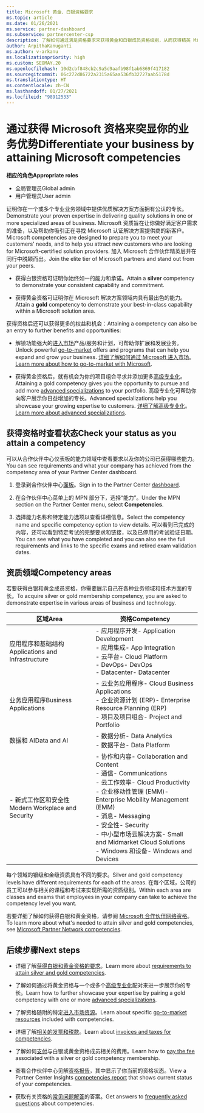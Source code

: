 ```yaml
---
title: Microsoft 黄金、白银资格要求
ms.topic: article
ms.date: 01/26/2021
ms.service: partner-dashboard
ms.subservice: partnercenter-csp
description: 了解如何通过满足资格要求来获得黄金和白银成员资格级别，从而获得精英 Microsoft 合作伙伴状态并吸引新客户。
author: ArpithaKanuganti
ms.author: v-arkanu
ms.localizationpriority: high
ms.custom: SEOMAY.20
ms.openlocfilehash: 10d2cbf848cb2c9a5d9aafb98f1ab6869f417182
ms.sourcegitcommit: 06c272d86722a2315a65aa536fb32727aab5178d
ms.translationtype: HT
ms.contentlocale: zh-CN
ms.lasthandoff: 01/27/2021
ms.locfileid: "98912533"
---
```

# <a name="differentiate-your-business-by-attaining-microsoft-competencies"></a><span data-ttu-id="8c442-103">通过获得 Microsoft 资格来突显你的业务优势</span><span class="sxs-lookup"><span data-stu-id="8c442-103">Differentiate your business by attaining Microsoft competencies</span></span>

<span data-ttu-id="8c442-104">**相应的角色**</span><span class="sxs-lookup"><span data-stu-id="8c442-104">**Appropriate roles**</span></span>
- <span data-ttu-id="8c442-105">全局管理员</span><span class="sxs-lookup"><span data-stu-id="8c442-105">Global admin</span></span>
- <span data-ttu-id="8c442-106">用户管理员</span><span class="sxs-lookup"><span data-stu-id="8c442-106">User admin</span></span>

<span data-ttu-id="8c442-107">证明你在一个或多个专业业务领域中提供优质解决方案方面拥有公认的专长。</span><span class="sxs-lookup"><span data-stu-id="8c442-107">Demonstrate your proven expertise in delivering quality solutions in one or more specialized areas of business.</span></span> <span data-ttu-id="8c442-108">Microsoft 资质旨在让你做好满足客户需求的准备，以及帮助你吸引正在寻找 Microsoft 认证解决方案提供商的新客户。</span><span class="sxs-lookup"><span data-stu-id="8c442-108">Microsoft competencies are designed to prepare you to meet your customers' needs, and to help you attract new customers who are looking for Microsoft-certified solution providers.</span></span> <span data-ttu-id="8c442-109">加入 Microsoft 合作伙伴精英层并在同行中脱颖而出。</span><span class="sxs-lookup"><span data-stu-id="8c442-109">Join the elite tier of Microsoft partners and stand out from your peers.</span></span>

- <span data-ttu-id="8c442-110">获得白银资格可证明你始终如一的能力和承诺。</span><span class="sxs-lookup"><span data-stu-id="8c442-110">Attain a **silver** competency to demonstrate your consistent capability and commitment.</span></span>

- <span data-ttu-id="8c442-111">获得黄金资格可证明你在 Microsoft 解决方案领域内具有最出色的能力。</span><span class="sxs-lookup"><span data-stu-id="8c442-111">Attain a **gold** competency to demonstrate your best-in-class capability within a Microsoft solution area.</span></span>

<span data-ttu-id="8c442-112">获得资格后还可以获得更多的权益和机会：</span><span class="sxs-lookup"><span data-stu-id="8c442-112">Attaining a competency can also be an entry to further benefits and opportunities:</span></span>

- <span data-ttu-id="8c442-113">解锁功能强大的[进入市场](mpn-learn-about-go-to-market-benefits.md)产品/服务和计划，可帮助你扩展和发展业务。</span><span class="sxs-lookup"><span data-stu-id="8c442-113">Unlock powerful [go-to-market](mpn-learn-about-go-to-market-benefits.md) offers and programs that can help you expand and grow your business.</span></span> <span data-ttu-id="8c442-114">[详细了解如何通过 Microsoft 进入市场](https://partner.microsoft.com/solutions/go-to-market)。</span><span class="sxs-lookup"><span data-stu-id="8c442-114">[Learn more about how to go-to-market with Microsoft](https://partner.microsoft.com/solutions/go-to-market).</span></span>

- <span data-ttu-id="8c442-115">获得黄金资格后，就有机会为你的项目组合寻求并添加更多[高级专业化](advanced-specializations.md)。</span><span class="sxs-lookup"><span data-stu-id="8c442-115">Attaining a gold competency gives you the opportunity to pursue and add more [advanced specializations](advanced-specializations.md) to your portfolio.</span></span> <span data-ttu-id="8c442-116">高级专业化可帮助你向客户展示你日益增加的专长。</span><span class="sxs-lookup"><span data-stu-id="8c442-116">Advanced specializations help you showcase your growing expertise to customers.</span></span> <span data-ttu-id="8c442-117">[详细了解高级专业化](https://partner.microsoft.com/membership/advanced-specialization)。</span><span class="sxs-lookup"><span data-stu-id="8c442-117">[Learn more about advanced specializations](https://partner.microsoft.com/membership/advanced-specialization).</span></span>

## <a name="check-your-status-as-you-attain-a-competency"></a><span data-ttu-id="8c442-118">获得资格时查看状态</span><span class="sxs-lookup"><span data-stu-id="8c442-118">Check your status as you attain a competency</span></span>

<span data-ttu-id="8c442-119">可以从合作伙伴中心仪表板的能力领域中查看要求以及你的公司已获得哪些能力。</span><span class="sxs-lookup"><span data-stu-id="8c442-119">You can see requirements and what your company has achieved from the competency area of your Partner Center dashboard.</span></span>

1. <span data-ttu-id="8c442-120">登录到合作伙伴中心[面板](https://partner.microsoft.com/dashboard/home)。</span><span class="sxs-lookup"><span data-stu-id="8c442-120">Sign in to the Partner Center [dashboard](https://partner.microsoft.com/dashboard/home).</span></span>

2. <span data-ttu-id="8c442-121">在合作伙伴中心菜单上的 MPN 部分下，选择“能力”。</span><span class="sxs-lookup"><span data-stu-id="8c442-121">Under the MPN section on the Partner Center menu, select **Competencies**.</span></span>

3. <span data-ttu-id="8c442-122">选择能力名称和特定能力选项以查看详细信息。</span><span class="sxs-lookup"><span data-stu-id="8c442-122">Select the competency name and specific competency option to view details.</span></span> <span data-ttu-id="8c442-123">可以看到已完成的内容，还可以看到特定考试的完整要求和链接，以及已停用的考试验证日期。</span><span class="sxs-lookup"><span data-stu-id="8c442-123">You can see what you have completed and you can also see the full requirements and links to the specific exams and retired exam validation dates.</span></span>

## <a name="competency-areas"></a><span data-ttu-id="8c442-124">资质领域</span><span class="sxs-lookup"><span data-stu-id="8c442-124">Competency areas</span></span>

<span data-ttu-id="8c442-125">若要获得白银和黄金成员资格，你需要展示自己在各种业务领域和技术方面的专长。</span><span class="sxs-lookup"><span data-stu-id="8c442-125">To acquire silver or gold membership competency, you are asked to demonstrate expertise in various areas of business and technology.</span></span>

|<span data-ttu-id="8c442-126">**区域**</span><span class="sxs-lookup"><span data-stu-id="8c442-126">**Area**</span></span>            |<span data-ttu-id="8c442-127">**资格**</span><span class="sxs-lookup"><span data-stu-id="8c442-127">**Competency**</span></span>                    |
|--------------------|--------------------------------|
|<span data-ttu-id="8c442-128">应用程序和基础结构</span><span class="sxs-lookup"><span data-stu-id="8c442-128">Applications and Infrastructure</span></span>| <span data-ttu-id="8c442-129">- 应用程序开发</span><span class="sxs-lookup"><span data-stu-id="8c442-129">- Application Development</span></span><br/> <span data-ttu-id="8c442-130">- 应用集成</span><span class="sxs-lookup"><span data-stu-id="8c442-130">- App Integration</span></span><br/> <span data-ttu-id="8c442-131">- 云平台</span><span class="sxs-lookup"><span data-stu-id="8c442-131">- Cloud Platform</span></span><br/> <span data-ttu-id="8c442-132">- DevOps</span><span class="sxs-lookup"><span data-stu-id="8c442-132">- DevOps</span></span><br/> <span data-ttu-id="8c442-133">- Datacenter</span><span class="sxs-lookup"><span data-stu-id="8c442-133">- Datacenter</span></span> |
|<span data-ttu-id="8c442-134">业务应用程序</span><span class="sxs-lookup"><span data-stu-id="8c442-134">Business Applications</span></span> | <span data-ttu-id="8c442-135">- 云业务应用程序</span><span class="sxs-lookup"><span data-stu-id="8c442-135">- Cloud Business Applications</span></span></br> <span data-ttu-id="8c442-136">- 企业资源计划 (ERP)</span><span class="sxs-lookup"><span data-stu-id="8c442-136">- Enterprise Resource Planning (ERP)</span></span></br> <span data-ttu-id="8c442-137">- 项目及项目组合</span><span class="sxs-lookup"><span data-stu-id="8c442-137">- Project and Portfolio</span></span> |
|<span data-ttu-id="8c442-138">数据和 AI</span><span class="sxs-lookup"><span data-stu-id="8c442-138">Data and AI</span></span>| <span data-ttu-id="8c442-139">- 数据分析</span><span class="sxs-lookup"><span data-stu-id="8c442-139">- Data Analytics</span></span><br/> <span data-ttu-id="8c442-140">- 数据平台</span><span class="sxs-lookup"><span data-stu-id="8c442-140">- Data Platform</span></span> |
|<span data-ttu-id="8c442-141">\- 新式工作区和安全性</span><span class="sxs-lookup"><span data-stu-id="8c442-141">Modern Workplace and Security</span></span> | <span data-ttu-id="8c442-142">- 协作和内容</span><span class="sxs-lookup"><span data-stu-id="8c442-142">- Collaboration and Content</span></span><br/> <span data-ttu-id="8c442-143">- 通信</span><span class="sxs-lookup"><span data-stu-id="8c442-143">- Communications</span></span><br/> <span data-ttu-id="8c442-144">- 云工作效率</span><span class="sxs-lookup"><span data-stu-id="8c442-144">- Cloud Productivity</span></span><br/> <span data-ttu-id="8c442-145">- 企业移动性管理 (EMM)</span><span class="sxs-lookup"><span data-stu-id="8c442-145">- Enterprise Mobility Management (EMM)</span></span><br/> <span data-ttu-id="8c442-146">- 消息</span><span class="sxs-lookup"><span data-stu-id="8c442-146">- Messaging</span></span><br/> <span data-ttu-id="8c442-147">- 安全性</span><span class="sxs-lookup"><span data-stu-id="8c442-147">- Security</span></span><br/> <span data-ttu-id="8c442-148">- 中小型市场云解决方案</span><span class="sxs-lookup"><span data-stu-id="8c442-148">- Small and Midmarket Cloud Solutions</span></span><br/> <span data-ttu-id="8c442-149">- Windows 和设备</span><span class="sxs-lookup"><span data-stu-id="8c442-149">- Windows and Devices</span></span> |

<span data-ttu-id="8c442-150">每个领域的银级和金级资质具有不同的要求。</span><span class="sxs-lookup"><span data-stu-id="8c442-150">Silver and gold competency levels have different requirements for each of the areas.</span></span> <span data-ttu-id="8c442-151">在每个区域，公司的员工可以参与相关的课程和考试来实现所需的资质级别。</span><span class="sxs-lookup"><span data-stu-id="8c442-151">Within each area are classes and exams that employees in your company can take to achieve the competency level you want.</span></span> 

<span data-ttu-id="8c442-152">若要详细了解如何获得白银和黄金资格，请参阅 [Microsoft 合作伙伴网络资格](https://partner.microsoft.com/membership/competencies)。</span><span class="sxs-lookup"><span data-stu-id="8c442-152">To learn more about what's needed to attain silver and gold competencies, see [Microsoft Partner Network competencies](https://partner.microsoft.com/membership/competencies).</span></span>

## <a name="next-steps"></a><span data-ttu-id="8c442-153">后续步骤</span><span class="sxs-lookup"><span data-stu-id="8c442-153">Next steps</span></span>

- <span data-ttu-id="8c442-154">详细了解[获得白银和黄金资格的要求](https://partner.microsoft.com/membership/competencies)。</span><span class="sxs-lookup"><span data-stu-id="8c442-154">Learn more about [requirements to attain silver and gold competencies](https://partner.microsoft.com/membership/competencies).</span></span>

- <span data-ttu-id="8c442-155">了解如何通过将黄金资格与一个或多个[高级专业化](advanced-specializations.md)配对来进一步展示你的专长。</span><span class="sxs-lookup"><span data-stu-id="8c442-155">Learn how to further showcase your expertise by pairing a gold competency with one or more [advanced specializations](advanced-specializations.md).</span></span>

- <span data-ttu-id="8c442-156">了解资格随附的特定[进入市场资源](mpn-learn-about-go-to-market-benefits.md)。</span><span class="sxs-lookup"><span data-stu-id="8c442-156">Learn about specific [go-to-market resources](mpn-learn-about-go-to-market-benefits.md) included with competencies.</span></span>

- <span data-ttu-id="8c442-157">详细了解[相关的发票和税款](mpn-view-print-maps-invoice.md)。</span><span class="sxs-lookup"><span data-stu-id="8c442-157">Learn about [invoices and taxes for competencies](mpn-view-print-maps-invoice.md).</span></span>

- <span data-ttu-id="8c442-158">了解如何[支付](mpn-pay-fee-silver-gold-competency.md)与白银或黄金资格成员相关的费用。</span><span class="sxs-lookup"><span data-stu-id="8c442-158">Learn how to [pay the fee](mpn-pay-fee-silver-gold-competency.md) associated with a silver or gold competency membership.</span></span>

- <span data-ttu-id="8c442-159">查看合作伙伴中心见解[资格报告](pci-competencies-report.md)，其中显示了你当前的资格状态。</span><span class="sxs-lookup"><span data-stu-id="8c442-159">View a Partner Center Insights [competencies report](pci-competencies-report.md) that shows current status of your competencies.</span></span>

- <span data-ttu-id="8c442-160">获取有关资格的[常见问题解答](competencies-faq.md)的答案。</span><span class="sxs-lookup"><span data-stu-id="8c442-160">Get answers to [frequently asked questions](competencies-faq.md) about competencies.</span></span>
